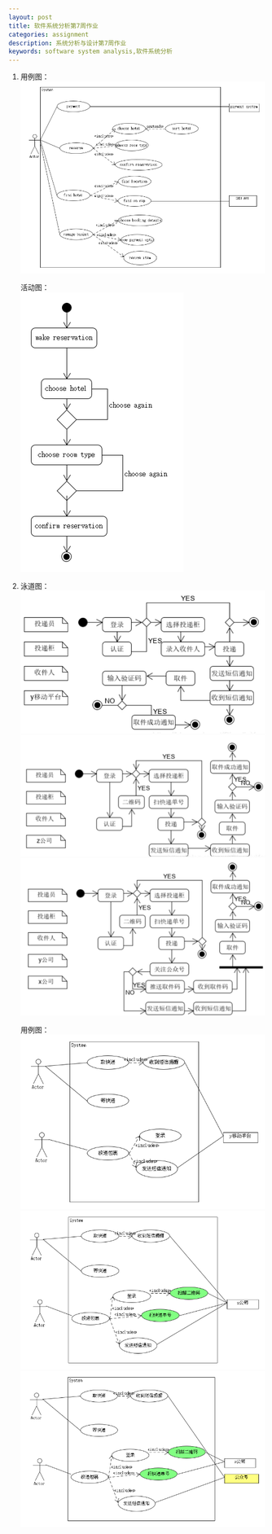 ```yaml
---
layout: post
title: 软件系统分析第7周作业
categories: assignment
description: 系统分析与设计第7周作业
keywords: software system analysis,软件系统分析
---
```


1.
    用例图： 
    ![tupian1](/images/posts/UMLet/assign5/q1.png)

    活动图：  
    ![tupian1](/images/posts/UMLet/assign5/q2.png)
    
2.  
    泳道图：  
    ![tupian1](/images/posts/UMLet/assign5/q3.png)
    ![tupian1](/images/posts/UMLet/assign5/q4.png)
    ![tupian1](/images/posts/UMLet/assign5/q5.png)
    
    用例图：  
    ![tupian1](/images/posts/UMLet/assign5/q6.png)
    ![tupian1](/images/posts/UMLet/assign5/q7.png)
    ![tupian1](/images/posts/UMLet/assign5/q8.png)

